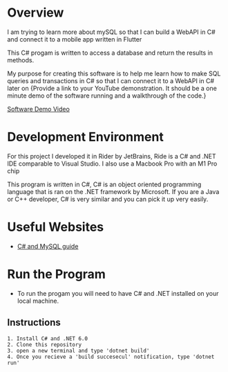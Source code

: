 # Overview
I am trying to learn more about mySQL so that I can build a WebAPI in C# and connect it to a mobile app written in Flutter

This C# progam is written to access a database and return the results in methods.

My purpose for creating this software is to help me learn how to make SQL queries and transactions in C# so that I can connect it to a WebAPI in C# later on
{Provide a link to your YouTube demonstration.  It should be a one minute demo of the software running and a walkthrough of the code.}

[Software Demo Video](http://youtube.link.goes.here)

# Development Environment

For this project I developed it in Rider by JetBrains, Ride is a C# and .NET IDE comparable to Visual Studio. I also use a Macbook Pro with an M1 Pro chip

This program is written in C#, C# is an object oriented programming language that is ran on the .NET framework by Microsoft. If you are a Java or C++
developer, C# is very similar and you can pick it up very easily.

# Useful Websites

* [C# and MySQL guide](https://dev.mysql.com/doc/connector-net/en/)

# Run the Program

  * To run the progam you will need to have C# and .NET installed on your local machine.
  
  ## Instructions
    1. Install C# and .NET 6.0
    2. Clone this repository
    3. open a new terminal and type 'dotnet build'
    4. Once you recieve a 'build succesecul' notification, type 'dotnet run'
